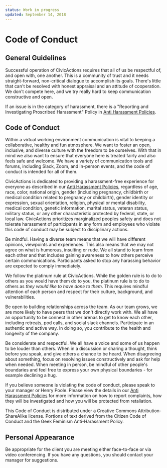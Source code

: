 ```yaml
---
status: Work in progress
updated: September 14, 2018
---
```


# Code of Conduct

## General Guidelines

Successful operation of CivicActions requires that all of us be respectful of, and open with, one another. This is a community of trust and it needs straight-forward, non-critical dialogue to accomplish its goals. There's little that can't be resolved with honest appraisal and an attitude of cooperation. We don't compete here, and we try really hard to keep communication constructive and open.

If an issue is in the category of harassment, there is a "Reporting and Investigating Proscribed Harassment" Policy in [Anti Harassment Policies](anti-harassment-policies.md).

## Code of Conduct

Within a virtual working environment communication is vital to keeping a collaborative, healthy and fun atmosphere. We want to foster an open, inclusive, and diverse culture with the freedom to be ourselves. With that in mind we also want to ensure that everyone here is treated fairly and also feels safe and welcome. We have a variety of communication tools and forums, including Slack, Zoom, and in-person events, and the code of conduct is intended for all of them.

<!--- Protected classes from Trinet handbook, keep list updated in: employment, code-of-conduct and anti-harassment-policies -->

CivicActions is dedicated to providing a harassment-free experience for everyone as described in our [Anti Harassment Policies](anti-harassment-policies.md), regardless of age, race, color, national origin, gender (including pregnancy, childbirth or medical condition related to pregnancy or childbirth), gender identity or expression, sexual orientation, religion, physical or mental disability, medical condition, genetic information, marital status, veteran status, military status, or any other characteristic protected by federal, state, or local law. CivicActions prioritizes marginalized peoples safety and does not tolerate harassment of participants in any form and employees who violate this code of conduct may be subject to disciplinary actions.

Be mindful. Having a diverse team means that we will have different opinions, viewpoints and experiences. This also means that we may not agree on what is humorous, insulting or rude. We all stand to learn from each other and that includes gaining awareness to how others perceive certain communications. Participants asked to stop any harassing behavior are expected to comply immediately.

We follow the platinum rule at CivicActions. While the golden rule is to do to others as you would have them do to you, the platinum rule is to do to others as _they would like to have done to them_. This requires mindful attention of each person and respect for their culture, background, and vulnerabilities.

Be open to building relationships across the team. As our team grows, we are more likely to have peers that we don't directly work with. We all have an opportunity to be connect in other arenas to get to know each other, including retreats, pod calls, and social slack channels. Participate in an authentic and active way. In doing so, you contribute to the health and longevity of the company.

Be considerate and respectful. We all have a voice and some of us happen to be louder than others. When in a discussion or sharing a thought, think before you speak, and give others a chance to be heard. When disagreeing about something, focus on resolving issues constructively and ask for help when needed. When meeting in person, be mindful of other people's boundaries and feel free to express your own physical boundaries - for example declining a hug.

If you believe someone is violating the code of conduct, please speak to your manager or Henry Poole. Please view the details in our [Anti Harassment Policies](anti-harassment-policies.md#reporting-and-investigating-proscribed-harassment) for more information on how to report complaints, how they will be investigated and how you will be protected from retaliation.

This Code of Conduct is distributed under a Creative Commons Attribution-ShareAlike license.
Portions of text derived from the Citizen Code of Conduct and the Geek Feminism Anti-Harassment Policy.

## Personal Appearance

Be appropriate for the client you are meeting either face-to-face or via video conferencing. If you have any questions, you should contact your manager for suggestions.
